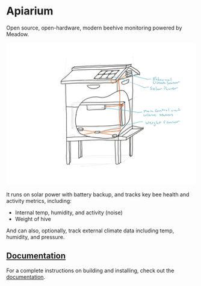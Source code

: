 # Apiarium

Open source, open-hardware, modern beehive monitoring powered by Meadow.

![](Design/Sketches/Hive_Cataway_w_Labels.png)

It runs on solar power with battery backup, and tracks key bee health and activity metrics, including:

* Internal temp, humidity, and activity (noise)
* Weight of hive

And can also, optionally, track external climate data including temp, humidity, and pressure.


## [Documentation](Documentation)

For a complete instructions on building and installing, check out the [documentation](documentation). 